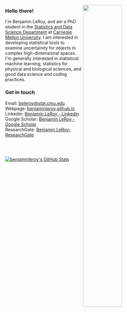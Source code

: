 <img align="right" src="http://benjaminleroy.github.io/images/me.jpg"
width="50%" />

### Hello there!
I'm Benjamin LeRoy, and am a PhD student in the [Statistics and Data Science Department](http://www.stat.cmu.edu/) at [Carnegie Mellon University](https://www.cmu.edu). I am interested in developing statistical tools to examine uncertainity for objects in complex high-dimensional spaces. I'm generally interested in statistical machine learning, statistics for physical and biological sciences, and good data science and coding practices.


### Get in touch
Email: <a href="mailto:bpleroy@stat.cmu.edu"> bpleroy@stat.cmu.edu </a>
<br>
Webpage: [benjaminleroy.github.io](http://benjaminleroy.github.io)
<br>
Linkedin: [Benjamin LeRoy - Linkedin](https://www.linkedin.com/in/benjamin-leroy-b5640344/)
<br>
Google Scholar: [Benjamin LeRoy - Google Scholar](https://scholar.google.com/citations?&user=FkAtHGAAAAAJ)
<br>
ResearchGate: [Benjamin LeRoy- ResearchGate](https://www.researchgate.net/profile/Benjamin_Leroy2)

<br><br>

[![benjaminleroy's GitHub Stats](https://github-readme-stats.vercel.app/api?username=benjaminleroy&show_icons=true)](https://github.com/benjaminleroy)
